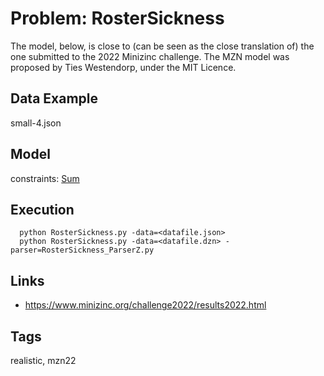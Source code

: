 # Problem: RosterSickness

The model, below, is close to (can be seen as the close translation of) the one submitted to the 2022 Minizinc challenge.
The MZN model was proposed by Ties Westendorp, under the MIT Licence.

## Data Example
  small-4.json

## Model
  constraints: [Sum](https://pycsp.org/documentation/constraints/Sum)

## Execution
```
  python RosterSickness.py -data=<datafile.json>
  python RosterSickness.py -data=<datafile.dzn> -parser=RosterSickness_ParserZ.py
```

## Links
  - https://www.minizinc.org/challenge2022/results2022.html

## Tags
  realistic, mzn22
